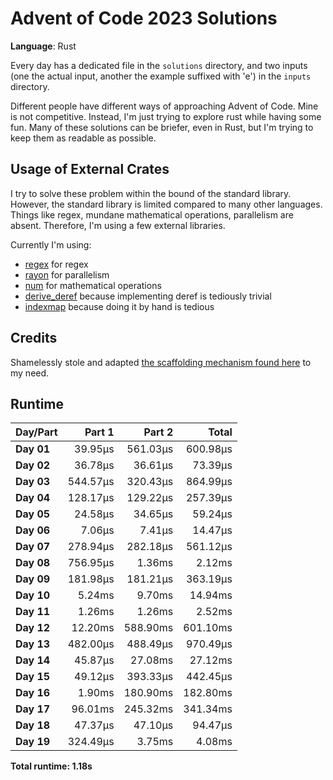 # Advent of Code 2023 Solutions

**Language**: Rust

Every day has a dedicated file in the `solutions` directory, and two inputs (one the actual input, another the example suffixed with 'e') in the `inputs` directory.

Different people have different ways of approaching Advent of Code. Mine is not competitive. Instead, I'm just trying to explore rust while having some fun. Many of these solutions can be briefer, even in Rust, but I'm trying to keep them as readable as possible.

## Usage of External Crates
I try to solve these problem within the bound of the standard library. However, the standard library is limited compared to many other languages. Things like regex, mundane mathematical operations, parallelism are absent. Therefore, I'm using a few external libraries.

Currently I'm using:
- [regex](https://crates.io/crates/regex) for regex
- [rayon](https://crates.io/crates/rayon) for parallelism
- [num](https://crates.io/crates/num) for mathematical operations
- [derive_deref](https://crates.io/crates/derive_deref) because implementing deref is tediously trivial
- [indexmap](https://lib.rs/crates/indexmap) because doing it by hand is tedious

## Credits
Shamelessly stole and adapted [the scaffolding mechanism found here](https://github.com/fspoettel/advent-of-code-rust) to my need.

## Runtime

| Day/Part | Part 1 | Part 2 | Total |
|:---------|-------:|-------:|------:|
| **Day 01** | 39.95μs | 561.03μs | 600.98μs |
| **Day 02** | 36.78μs | 36.61μs | 73.39μs |
| **Day 03** | 544.57μs | 320.43μs | 864.99μs |
| **Day 04** | 128.17μs | 129.22μs | 257.39μs |
| **Day 05** | 24.58μs | 34.65μs | 59.24μs |
| **Day 06** | 7.06μs | 7.41μs | 14.47μs |
| **Day 07** | 278.94μs | 282.18μs | 561.12μs |
| **Day 08** | 756.95μs | 1.36ms | 2.12ms |
| **Day 09** | 181.98μs | 181.21μs | 363.19μs |
| **Day 10** | 5.24ms | 9.70ms | 14.94ms |
| **Day 11** | 1.26ms | 1.26ms | 2.52ms |
| **Day 12** | 12.20ms | 588.90ms | 601.10ms |
| **Day 13** | 482.00μs | 488.49μs | 970.49μs |
| **Day 14** | 45.87μs | 27.08ms | 27.12ms |
| **Day 15** | 49.12μs | 393.33μs | 442.45μs |
| **Day 16** | 1.90ms | 180.90ms | 182.80ms |
| **Day 17** | 96.01ms | 245.32ms | 341.34ms |
| **Day 18** | 47.37μs | 47.10μs | 94.47μs |
| **Day 19** | 324.49μs | 3.75ms | 4.08ms |


**Total runtime: 1.18s**

